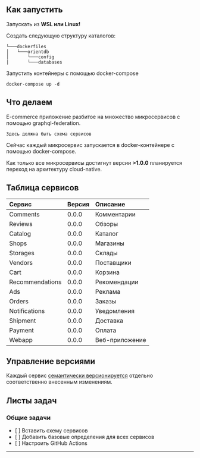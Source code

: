 <h2>Как запустить</h2>
<p>Запускать из <b>WSL или Linux!</b></p>

<p>Создать следующую структуру каталогов:</p>

```
└───dockerfiles
│   └───orientdb
│       └───config
|       └───databases
```

<p>Запустить контейнеры с помощью docker-compose</p>

```shell
docker-compose up -d
```

<h2>Что делаем</h2>
<p>E-commerce приложение разбитое на множество микросервисов с помощью graphql-federation.</p>

`Здесь должна быть схема сервисов`

<p>Сейчас каждый микросервис запускается в docker-контейнере с помощью docker-compose.</p>
<p>Как только все микросервисы достигнут версии <b>>1.0.0</b>  планируется переход на архитектуру cloud-native.</p>

<h2>Таблица сервисов</h2>
<table>
<thead>
<tr>
<th style="text-align:left"> Сервис</th>
<th style="text-align:left"> Версия</th>
<th style="text-align:left"> Описание</th>
</tr>
</thead>
<tbody>
<tr>
<td>Comments</td>
<td>0.0.0</td>
<td>Комментарии</td>
</tr>
<tr>
<td>Reviews</td>
<td>0.0.0</td>
<td>Обзоры</td>
</tr>
<tr>
<td>Catalog</td>
<td>0.0.0</td>
<td>Каталог</td>
</tr>
<tr>
<td>Shops</td>
<td>0.0.0</td>
<td>Магазины</td>
</tr>
<tr>
<td>Storages</td>
<td>0.0.0</td>
<td>Склады</td>
</tr>
<tr>
<td>Vendors</td>
<td>0.0.0</td>
<td>Поставщики</td>
</tr>
<tr>
<td>Cart</td>
<td>0.0.0</td>
<td>Корзина</td>
</tr>
<tr>
<td>Recommendations</td>
<td>0.0.0</td>
<td>Рекомендации</td>
</tr>
<tr>
<td>Ads</td>
<td>0.0.0</td>
<td>Реклама</td>
</tr>
<tr>
<td>Orders</td>
<td>0.0.0</td>
<td>Заказы</td>
</tr>
<tr>
<td>Notifications</td>
<td>0.0.0</td>
<td>Уведомления</td>
</tr>
<tr>
<td>Shipment</td>
<td>0.0.0</td>
<td>Доставка</td>
</tr>
<tr>
<td>Payment</td>
<td>0.0.0</td>
<td>Оплата</td>
</tr>
<tr>
<td>Webapp</td>
<td>0.0.0</td>
<td>Веб-приложение</td>
</tr>
</tbody>
</table>

<h2>Управление версиями</h2>
<p>Каждый сервис <a href="https://semver.org/">семантически версионируется</a> отдельно соответственно внесенным изменениям.</p>

<h2>Листы задач</h2>

<h3>Общие задачи</h3>
<ul>
    <li>[ ] Вставить схему сервисов</li>
    <li>[ ] Добавить базовые определения для всех сервисов</li>
    <li>[ ] Настроить GitHub Actions</li>
</ul>
<hr/>
